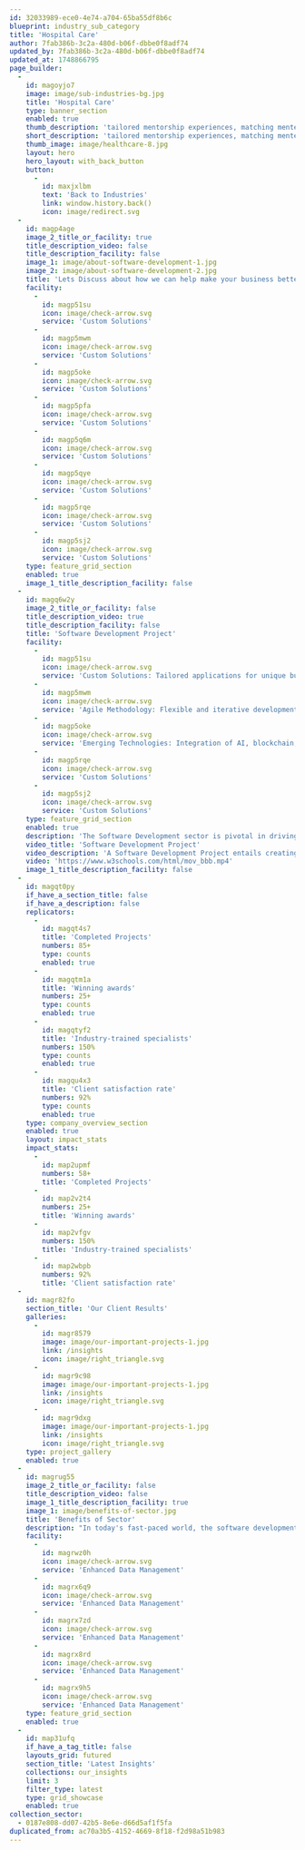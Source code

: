 ```yaml
---
id: 32033989-ece0-4e74-a704-65ba55df8b6c
blueprint: industry_sub_category
title: 'Hospital Care'
author: 7fab386b-3c2a-480d-b06f-dbbe0f8adf74
updated_by: 7fab386b-3c2a-480d-b06f-dbbe0f8adf74
updated_at: 1748866795
page_builder:
  -
    id: magoyjo7
    image: image/sub-industries-bg.jpg
    title: 'Hospital Care'
    type: banner_section
    enabled: true
    thumb_description: 'tailored mentorship experiences, matching mentees with mentors who align with their goals and interests. Our tools and resources support effective communication and goal-setting, ensuring a meaningful mentoring journey. Join our community to unlock new opportunities and achieve your aspirations.'
    short_description: 'tailored mentorship experiences, matching mentees with mentors who align with their goals and interests. Our tools and resources support effective communication and goal-setting, ensuring a meaningful mentoring journey. Join our community to unlock new opportunities and achieve your aspirations.'
    thumb_image: image/healthcare-8.jpg
    layout: hero
    hero_layout: with_back_button
    button:
      -
        id: maxjxlbm
        text: 'Back to Industries'
        link: window.history.back()
        icon: image/redirect.svg
  -
    id: magp4age
    image_2_title_or_facility: true
    title_description_video: false
    title_description_facility: false
    image_1: image/about-software-development-1.jpg
    image_2: image/about-software-development-2.jpg
    title: 'Lets Discuss about how we can help make your business better'
    facility:
      -
        id: magp51su
        icon: image/check-arrow.svg
        service: 'Custom Solutions'
      -
        id: magp5mwm
        icon: image/check-arrow.svg
        service: 'Custom Solutions'
      -
        id: magp5oke
        icon: image/check-arrow.svg
        service: 'Custom Solutions'
      -
        id: magp5pfa
        icon: image/check-arrow.svg
        service: 'Custom Solutions'
      -
        id: magp5q6m
        icon: image/check-arrow.svg
        service: 'Custom Solutions'
      -
        id: magp5qye
        icon: image/check-arrow.svg
        service: 'Custom Solutions'
      -
        id: magp5rqe
        icon: image/check-arrow.svg
        service: 'Custom Solutions'
      -
        id: magp5sj2
        icon: image/check-arrow.svg
        service: 'Custom Solutions'
    type: feature_grid_section
    enabled: true
    image_1_title_description_facility: false
  -
    id: magq6w2y
    image_2_title_or_facility: false
    title_description_video: true
    title_description_facility: false
    title: 'Software Development Project'
    facility:
      -
        id: magp51su
        icon: image/check-arrow.svg
        service: 'Custom Solutions: Tailored applications for unique business requirements.'
      -
        id: magp5mwm
        icon: image/check-arrow.svg
        service: 'Agile Methodology: Flexible and iterative development process.'
      -
        id: magp5oke
        icon: image/check-arrow.svg
        service: 'Emerging Technologies: Integration of AI, blockchain, and IoT.'
      -
        id: magp5rqe
        icon: image/check-arrow.svg
        service: 'Custom Solutions'
      -
        id: magp5sj2
        icon: image/check-arrow.svg
        service: 'Custom Solutions'
    type: feature_grid_section
    enabled: true
    description: 'The Software Development sector is pivotal in driving technological innovation across industries. It involves creating custom software solutions tailored to specific business needs, enhancing efficiency, and fostering growth. Key elements include agile development, user-centric design, security, and scalability. The sector also integrates emerging technologies like AI and IoT, ensuring that software remains cutting-edge and adaptable. With a focus on continuous integration and cross-platform compatibility, software development ensures that businesses can quickly respond to changing market demands. Ongoing maintenance and support further ensure that software solutions remain reliable and aligned with evolving business goals.'
    video_title: 'Software Development Project'
    video_description: 'A Software Development Project entails creating customized software solutions tailored to specific business requirements. It involves several phases: defining project goals, gathering and analyzing requirements, designing and developing the software, and thorough testing to ensure functionality and performance. The project follows methodologies like Agile or Waterfall, depending on the needs and complexity. Effective project management is crucial for meeting deadlines, staying within budget, and ensuring quality. After deployment, ongoing support and maintenance are provided to address any issues, implement updates. The objective is to deliver a robust, user-friendly application that enhances operational efficiency and supports business growth.'
    video: 'https://www.w3schools.com/html/mov_bbb.mp4'
    image_1_title_description_facility: false
  -
    id: magqt0py
    if_have_a_section_title: false
    if_have_a_description: false
    replicators:
      -
        id: magqt4s7
        title: 'Completed Projects'
        numbers: 85+
        type: counts
        enabled: true
      -
        id: magqtm1a
        title: 'Winning awards'
        numbers: 25+
        type: counts
        enabled: true
      -
        id: magqtyf2
        title: 'Industry-trained specialists'
        numbers: 150%
        type: counts
        enabled: true
      -
        id: magqu4x3
        title: 'Client satisfaction rate'
        numbers: 92%
        type: counts
        enabled: true
    type: company_overview_section
    enabled: true
    layout: impact_stats
    impact_stats:
      -
        id: map2upmf
        numbers: 58+
        title: 'Completed Projects'
      -
        id: map2v2t4
        numbers: 25+
        title: 'Winning awards'
      -
        id: map2vfgv
        numbers: 150%
        title: 'Industry-trained specialists'
      -
        id: map2wbpb
        numbers: 92%
        title: 'Client satisfaction rate'
  -
    id: magr82fo
    section_title: 'Our Client Results'
    galleries:
      -
        id: magr8579
        image: image/our-important-projects-1.jpg
        link: /insights
        icon: image/right_triangle.svg
      -
        id: magr9c98
        image: image/our-important-projects-1.jpg
        link: /insights
        icon: image/right_triangle.svg
      -
        id: magr9dxg
        image: image/our-important-projects-1.jpg
        link: /insights
        icon: image/right_triangle.svg
    type: project_gallery
    enabled: true
  -
    id: magrug55
    image_2_title_or_facility: false
    title_description_video: false
    image_1_title_description_facility: true
    image_1: image/benefits-of-sector.jpg
    title: 'Benefits of Sector'
    description: "In today's fast-paced world, the software development sector can greatly benefit from tailored software development solutions that enhance efficiency, streamline operations, and improve customer experiences. Our specialized software development services are designed to meet the unique challenges of this sector."
    facility:
      -
        id: magrwz0h
        icon: image/check-arrow.svg
        service: 'Enhanced Data Management'
      -
        id: magrx6q9
        icon: image/check-arrow.svg
        service: 'Enhanced Data Management'
      -
        id: magrx7zd
        icon: image/check-arrow.svg
        service: 'Enhanced Data Management'
      -
        id: magrx8rd
        icon: image/check-arrow.svg
        service: 'Enhanced Data Management'
      -
        id: magrx9h5
        icon: image/check-arrow.svg
        service: 'Enhanced Data Management'
    type: feature_grid_section
    enabled: true
  -
    id: map31ufq
    if_have_a_tag_title: false
    layouts_grid: futured
    section_title: 'Latest Insights'
    collections: our_insights
    limit: 3
    filter_type: latest
    type: grid_showcase
    enabled: true
collection_sector:
  - 0187e808-dd07-42b5-8e6e-d66d5af1f5fa
duplicated_from: ac70a3b5-4152-4669-8f18-f2d98a51b983
---
```

